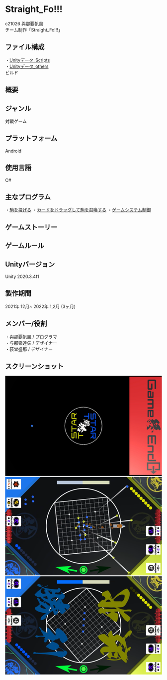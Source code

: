 # Straight_Fo!!!
c21026 與那覇帆風  
チーム制作「Straight_Fo!!!」

## ファイル構成
・[Unityデータ_Scripts](Scripts)  
・[Unityデータ_others](others)  
ビルド

## 概要

## ジャンル
対戦ゲーム

## プラットフォーム
Android

## 使用言語
C#

## 主なプログラム
・[駒を投げる](https://github.com/itc-c21026/Straight_Fo-/blob/main/Scripts/Ball.cs)
・[カードをドラッグして駒を召喚する](https://github.com/itc-c21026/Straight_Fo-/blob/main/Scripts/CardMoveScript.cs)
・[ゲームシステム制御](https://github.com/itc-c21026/Straight_Fo-/blob/main/Scripts/GameController.cs)

## ゲームストーリー

## ゲームルール

## Unityバージョン
Unity 2020.3.4f1

## 製作期間
2021年 12月~ 2022年 1,2月 (3ヶ月)

## メンバー/役割
・與那覇帆風 / プログラマ  
・与那嶺達矢 / デザイナー  
・荻堂盛那 / デザイナー  

## スクリーンショット
![ScreenShot1](https://github.com/itc-c21026/Straight_Fo-/blob/main/ScreenShot/Title.png)
![ScreenShot2](https://github.com/itc-c21026/Straight_Fo-/blob/main/ScreenShot/GamePlay.png)
![ScreenShot3](https://github.com/itc-c21026/Straight_Fo-/blob/main/ScreenShot/Win_Lose.png)
